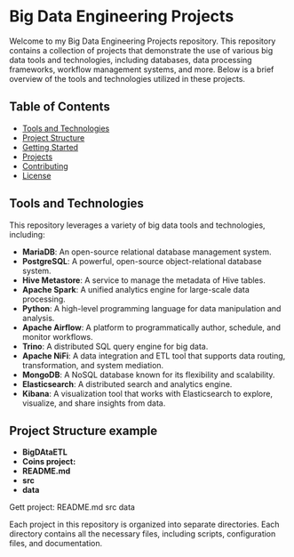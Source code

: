 # Big Data Engineering Projects

Welcome to my Big Data Engineering Projects repository. 
This repository contains a collection of projects that demonstrate the use of various big data tools and technologies, 
including databases, data processing frameworks, workflow management systems, and more. 
Below is a brief overview of the tools and technologies utilized in these projects.

## Table of Contents

- [Tools and Technologies](#tools-and-technologies)
- [Project Structure](#project-structure)
- [Getting Started](#getting-started)
- [Projects](#projects)
- [Contributing](#contributing)
- [License](#license)

## Tools and Technologies

This repository leverages a variety of big data tools and technologies, including:

- **MariaDB**: An open-source relational database management system.
- **PostgreSQL**: A powerful, open-source object-relational database system.
- **Hive Metastore**: A service to manage the metadata of Hive tables.
- **Apache Spark**: A unified analytics engine for large-scale data processing.
- **Python**: A high-level programming language for data manipulation and analysis.
- **Apache Airflow**: A platform to programmatically author, schedule, and monitor workflows.
- **Trino**: A distributed SQL query engine for big data.
- **Apache NiFi**: A data integration and ETL tool that supports data routing, transformation, and system mediation.
- **MongoDB**: A NoSQL database known for its flexibility and scalability.
- **Elasticsearch**: A distributed search and analytics engine.
- **Kibana**: A visualization tool that works with Elasticsearch to explore, visualize, and share insights from data.

## Project Structure example
- **BigDAtaETL**
- **Coins project:**
- **README.md**
- **src**
- **data**

Gett project:
README.md
src
data

Each project in this repository is organized into separate directories. 
Each directory contains all the necessary files, including scripts, configuration files, and documentation.

